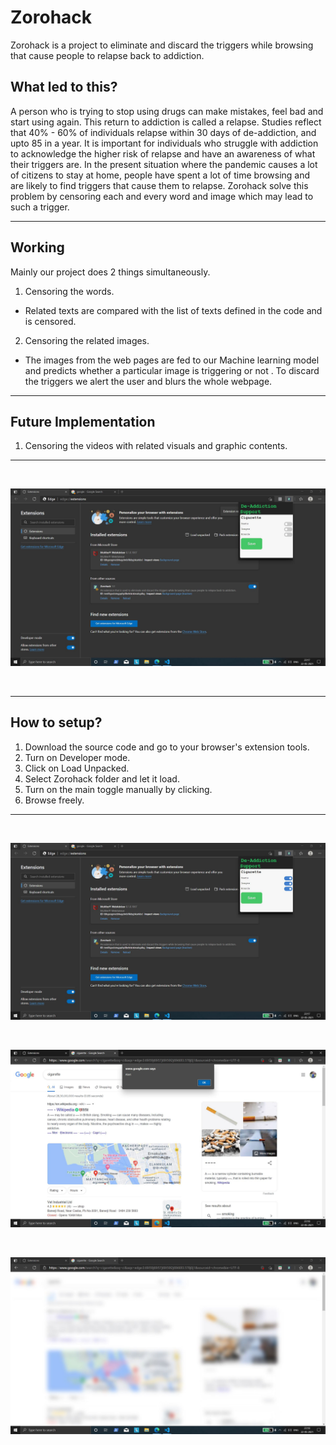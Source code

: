 # Zorohack

Zorohack is a project to eliminate and discard the triggers while browsing that cause people to relapse back to addiction.

## What led to this?

A person who is trying to stop using drugs can make mistakes, feel bad and start using again. This return to addiction is called a relapse. Studies reflect that 40% - 60% of individuals relapse within 30 days of de-addiction, and upto 85 in a year. It is important for individuals who struggle with addiction to acknowledge the higher risk of relapse and have an awareness of what their triggers are. In the present situation where the pandemic causes a lot of citizens to stay at home, people have spent a lot of time browsing and are likely to find triggers that cause them to relapse. Zorohack solve this problem by censoring each and every word and image which may lead to such a trigger.

---

## Working

Mainly our project does 2 things simultaneously.

1.  Censoring the words.

- Related texts are compared with the list of texts defined in the code and is censored.

2.  Censoring the related images.

- The images from the web pages are fed to our Machine learning model and predicts whether a particular image is triggering or not . To discard the triggers we alert the user and blurs the whole webpage.

---

## Future Implementation

1. Censoring the videos with related visuals and graphic contents.

---

<br/>

![mainpic](images/11.JPG?raw=true)

<br/>

---

## How to setup?

1. Download the source code and go to your browser's extension tools.
2. Turn on Developer mode.
3. Click on Load Unpacked.
4. Select Zorohack folder and let it load.
5. Turn on the main toggle manually by clicking.
6. Browse freely.

---

<br/>

![ext](images/12.JPG?raw=true)

<br/>

![text](images/13.JPG?raw=true)

<br/>

![blur](images/14.JPG?raw=true)

<br/>
